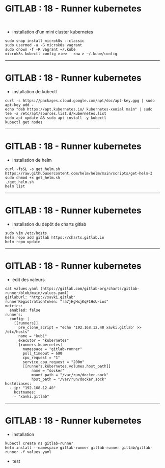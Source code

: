 # GITLAB : 18 - Runner kubernetes


<br>

* installation d'un mini cluster kubernetes

```
sudo snap install microk8s --classic
sudo usermod -a -G microk8s vagrant
sudo chown -f -R vagrant ~/.kube
microk8s kubectl config view --raw > ~/.kube/config
```

---------------------------------------------------------------------------------------------------------

# GITLAB : 18 - Runner kubernetes

* installation de kubectl

```
curl -s https://packages.cloud.google.com/apt/doc/apt-key.gpg | sudo apt-key add -
echo "deb https://apt.kubernetes.io/ kubernetes-xenial main" | sudo tee -a /etc/apt/sources.list.d/kubernetes.list
sudo apt update && sudo apt install -y kubectl
kubectl get nodes
```

---------------------------------------------------------------------------------------------------------

# GITLAB : 18 - Runner kubernetes

* installation de helm

```
curl -fsSL -o get_helm.sh https://raw.githubusercontent.com/helm/helm/main/scripts/get-helm-3
sudo chmod +x get_helm.sh
./get_helm.sh
helm list
```

---------------------------------------------------------------------------------------------------------

# GITLAB : 18 - Runner kubernetes


* installation du dépôt de charts gitlab

```
sudo vim /etc/hosts
helm repo add gitlab https://charts.gitlab.io
helm repo update
```

---------------------------------------------------------------------------------------------------------

# GITLAB : 18 - Runner kubernetes


* édit des valeurs

```
cat values.yaml (https://gitlab.com/gitlab-org/charts/gitlab-runner/blob/main/values.yaml)
gitlabUrl: "http://xavki.gitlab"
runnerRegistrationToken: "ra7jHgHxjKqF1HsU-ios"
metrics:
  enabled: false
runners:
  config: |
    [[runners]]
      pre_clone_script = "echo '192.168.12.40 xavki.gitlab' >> /etc/hosts"
      name = "kub1"
      executor = "kubernetes"
      [runners.kubernetes]
        namespace = "gitlab-runner"
        poll_timeout = 600
        cpu_request = "1"
        service_cpu_request = "200m"
        [[runners.kubernetes.volumes.host_path]]
            name = "docker"
            mount_path = "/var/run/docker.sock"
            host_path = "/var/run/docker.sock"
hostAliases:
  - ip: "192.168.12.40"
    hostnames:
    - "xavki.gitlab"
```

---------------------------------------------------------------------------------------------------------

# GITLAB : 18 - Runner kubernetes

* installation

```
kubectl create ns gitlab-runner
helm install --namespace gitlab-runner gitlab-runner gitlab/gitlab-runner -f values.yaml
```

* test
